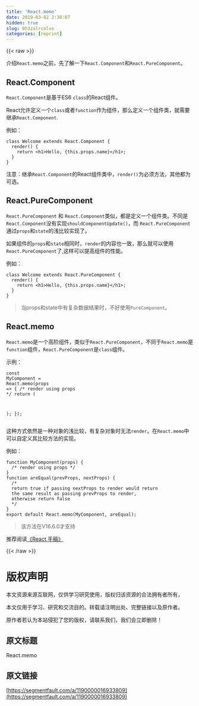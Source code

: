 ```yaml
---
title: 'React.memo' 
date: 2019-03-02 2:30:07
hidden: true
slug: 0h3zalrcolvo
categories: [reprint]
---
```


{{< raw >}}

                    
<p>介绍<code>React.memo</code>之前，先了解一下<code>React.Component</code>和<code>React.PureComponent</code>。</p>
<h2 id="articleHeader0">React.Component</h2>
<p><code>React.Component</code>是基于ES6 <code>class</code>的React组件。</p>
<p>React允许定义一个<code>class</code>或者<code>function</code>作为组件，那么定义一个组件类，就需要继承<code>React.Component</code>.</p>
<p>例如：</p>
<div class="widget-codetool" style="display:none;">
      <div class="widget-codetool--inner">
      <span class="selectCode code-tool" data-toggle="tooltip" data-placement="top" title="" data-original-title="全选"></span>
      <span type="button" class="copyCode code-tool" data-toggle="tooltip" data-placement="top" data-clipboard-text="class Welcome extends React.Component {
  render() {
    return <h1>Hello, {this.props.name}</h1>;
  }
}" title="" data-original-title="复制"></span>
      <span type="button" class="saveToNote code-tool" data-toggle="tooltip" data-placement="top" title="" data-original-title="放进笔记"></span>
      </div>
      </div><pre class="hljs scala"><code class="jsx"><span class="hljs-class"><span class="hljs-keyword">class</span> <span class="hljs-title">Welcome</span> <span class="hljs-keyword">extends</span> <span class="hljs-title">React</span>.<span class="hljs-title">Component</span> </span>{
  render() {
    <span class="hljs-keyword">return</span> &lt;h1&gt;<span class="hljs-type">Hello</span>, {<span class="hljs-keyword">this</span>.props.name}&lt;/h1&gt;;
  }
}</code></pre>
<p>注意：继承<code>React.Component</code>的React组件类中，<code>render()</code>为必须方法，其他都为可选。</p>
<h2 id="articleHeader1">React.PureComponent</h2>
<p><code>React.PureComponent</code> 和 <code>React.Component</code>类似，都是定义一个组件类。不同是<code>React.Component</code>没有实现<code>shouldComponentUpdate()</code>，而 <code>React.PureComponent</code>通过<code>props</code>和<code>state</code>的浅比较实现了。</p>
<p>如果组件的<code>props</code>和<code>state</code>相同时，<code>render</code>的内容也一致，那么就可以使用<code>React.PureComponent</code>了,这样可以提高组件的性能。</p>
<p>例如：</p>
<div class="widget-codetool" style="display:none;">
      <div class="widget-codetool--inner">
      <span class="selectCode code-tool" data-toggle="tooltip" data-placement="top" title="" data-original-title="全选"></span>
      <span type="button" class="copyCode code-tool" data-toggle="tooltip" data-placement="top" data-clipboard-text="class Welcome extends React.PureComponent {
  render() {
    return <h1>Hello, {this.props.name}</h1>;
  }
}" title="" data-original-title="复制"></span>
      <span type="button" class="saveToNote code-tool" data-toggle="tooltip" data-placement="top" title="" data-original-title="放进笔记"></span>
      </div>
      </div><pre class="hljs scala"><code class="jsx"><span class="hljs-class"><span class="hljs-keyword">class</span> <span class="hljs-title">Welcome</span> <span class="hljs-keyword">extends</span> <span class="hljs-title">React</span>.<span class="hljs-title">PureComponent</span> </span>{
  render() {
    <span class="hljs-keyword">return</span> &lt;h1&gt;<span class="hljs-type">Hello</span>, {<span class="hljs-keyword">this</span>.props.name}&lt;/h1&gt;;
  }
}</code></pre>
<blockquote>当props和state中有复杂数据结果时，不好使用<code>PureComponent</code>。</blockquote>
<h2 id="articleHeader2">React.memo</h2>
<p><code>React.memo</code>是一个高阶组件，类似于<code>React.PureComponent</code>，不同于<code>React.memo</code>是<code>function</code>组件，<code>React.PureComponent</code>是<code>class</code>组件。</p>
<p>示例：</p>
<div class="widget-codetool" style="display:none;">
      <div class="widget-codetool--inner">
      <span class="selectCode code-tool" data-toggle="tooltip" data-placement="top" title="" data-original-title="全选"></span>
      <span type="button" class="copyCode code-tool" data-toggle="tooltip" data-placement="top" data-clipboard-text="const MyComponent = React.memo(props => {
  /* render using props */
  return (

  );
});" title="" data-original-title="复制"></span>
      <span type="button" class="saveToNote code-tool" data-toggle="tooltip" data-placement="top" title="" data-original-title="放进笔记"></span>
      </div>
      </div><pre class="hljs javascript"><code class="jsx"><span class="hljs-keyword">const</span> MyComponent = React.memo(<span class="hljs-function"><span class="hljs-params">props</span> =&gt;</span> {
  <span class="hljs-comment">/* render using props */</span>
  <span class="hljs-keyword">return</span> (

  );
});</code></pre>
<p>这种方式依然是一种对象的浅比较，有复杂对象时无法<code>render</code>。在<code>React.memo</code>中可以自定义其比较方法的实现。</p>
<p>例如：</p>
<div class="widget-codetool" style="display:none;">
      <div class="widget-codetool--inner">
      <span class="selectCode code-tool" data-toggle="tooltip" data-placement="top" title="" data-original-title="全选"></span>
      <span type="button" class="copyCode code-tool" data-toggle="tooltip" data-placement="top" data-clipboard-text="function MyComponent(props) {
  /* render using props */
}
function areEqual(prevProps, nextProps) {
  /*
  return true if passing nextProps to render would return
  the same result as passing prevProps to render,
  otherwise return false
  */
}
export default React.memo(MyComponent, areEqual);" title="" data-original-title="复制"></span>
      <span type="button" class="saveToNote code-tool" data-toggle="tooltip" data-placement="top" title="" data-original-title="放进笔记"></span>
      </div>
      </div><pre class="hljs lua"><code class="jsx"><span class="hljs-function"><span class="hljs-keyword">function</span> <span class="hljs-title">MyComponent</span><span class="hljs-params">(props)</span></span> {
  /* render using props */
}
<span class="hljs-function"><span class="hljs-keyword">function</span> <span class="hljs-title">areEqual</span><span class="hljs-params">(prevProps, nextProps)</span></span> {
  /*
  <span class="hljs-keyword">return</span> <span class="hljs-literal">true</span> <span class="hljs-keyword">if</span> passing nextProps to render would <span class="hljs-keyword">return</span>
  the same result as passing prevProps to render,
  otherwise <span class="hljs-keyword">return</span> <span class="hljs-literal">false</span>
  */
}
export default React.memo(MyComponent, areEqual);</code></pre>
<blockquote>该方法在V16.6.0才支持</blockquote>
<p>推荐阅读<a href="https://kairi1227.github.io/" rel="nofollow noreferrer" target="_blank">《React 手稿》</a></p>

                
{{< /raw >}}

# 版权声明
本文资源来源互联网，仅供学习研究使用，版权归该资源的合法拥有者所有，

本文仅用于学习、研究和交流目的。转载请注明出处、完整链接以及原作者。

原作者若认为本站侵犯了您的版权，请联系我们，我们会立即删除！

## 原文标题
React.memo

## 原文链接
[https://segmentfault.com/a/1190000016933809](https://segmentfault.com/a/1190000016933809)

